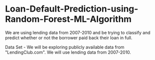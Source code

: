 # Loan-Default-Prediction-using-Random-Forest-ML-Algorithm
We are using lending data from 2007-2010 and be trying to classify and predict whether or not the borrower paid back their loan in full.

Data Set -
We will be exploring publicly available data from "LendingClub.com". We will use lending data from 2007-2010.

